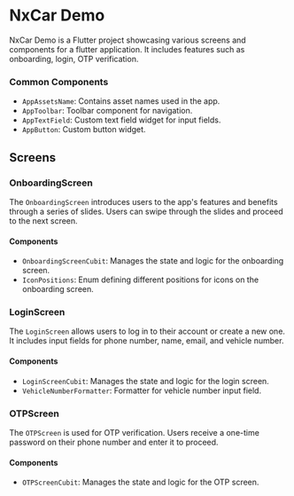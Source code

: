 # NxCar Demo

NxCar Demo is a Flutter project showcasing various screens and components for a flutter application.
It includes features such as onboarding, login, OTP verification.

### Common Components

- `AppAssetsName`: Contains asset names used in the app.
- `AppToolbar`: Toolbar component for navigation.
- `AppTextField`: Custom text field widget for input fields.
- `AppButton`: Custom button widget.

## Screens

### OnboardingScreen

The `OnboardingScreen` introduces users to the app's features and benefits through a series of
slides. Users can swipe through the slides and proceed to the next screen.

#### Components

- `OnboardingScreenCubit`: Manages the state and logic for the onboarding screen.
- `IconPositions`: Enum defining different positions for icons on the onboarding screen.

### LoginScreen

The `LoginScreen` allows users to log in to their account or create a new one. It includes input
fields for phone number, name, email, and vehicle number.

#### Components

- `LoginScreenCubit`: Manages the state and logic for the login screen.
- `VehicleNumberFormatter`: Formatter for vehicle number input field.

### OTPScreen

The `OTPScreen` is used for OTP verification. Users receive a one-time password on their phone
number and enter it to proceed.

#### Components

- `OTPScreenCubit`: Manages the state and logic for the OTP screen.
